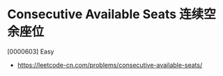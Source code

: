 # Consecutive Available Seats 连续空余座位

[0000603] Easy

- https://leetcode-cn.com/problems/consecutive-available-seats/
